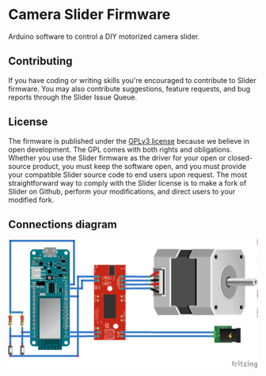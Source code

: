 # Camera Slider Firmware

Arduino software to control a DIY motorized camera slider.

## Contributing

If you have coding or writing skills you're encouraged to contribute to Slider firmware. You may also contribute suggestions, feature requests, and bug reports through the Slider Issue Queue.

## License

The firmware is published under the [GPLv3 license](https://raw.githubusercontent.com/eballetbo/Slider/master/LICENSE) because we believe in open development. The GPL comes with both rights and obligations. Whether you use the Slider firmware as the driver for your open or closed-source product, you must keep the software open, and you must provide your compatible Slider source code to end users upon request. The most straightforward way to comply with the Slider license is to make a fork of Slider on Github, perform your modifications, and direct users to your modified fork.

## Connections diagram

![breadboard](https://github.com/eballetbo/Slider/raw/master/Documentation/Fritzing/breadboard.png)


